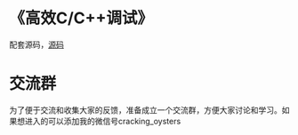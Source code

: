 # 《高效C/C++调试》

配套源码，[源码](https://github.com/Celthi/effective_c_cpp)

# 交流群

为了便于交流和收集大家的反馈，准备成立一个交流群，方便大家讨论和学习。如果想进入的可以添加我的微信号cracking_oysters
